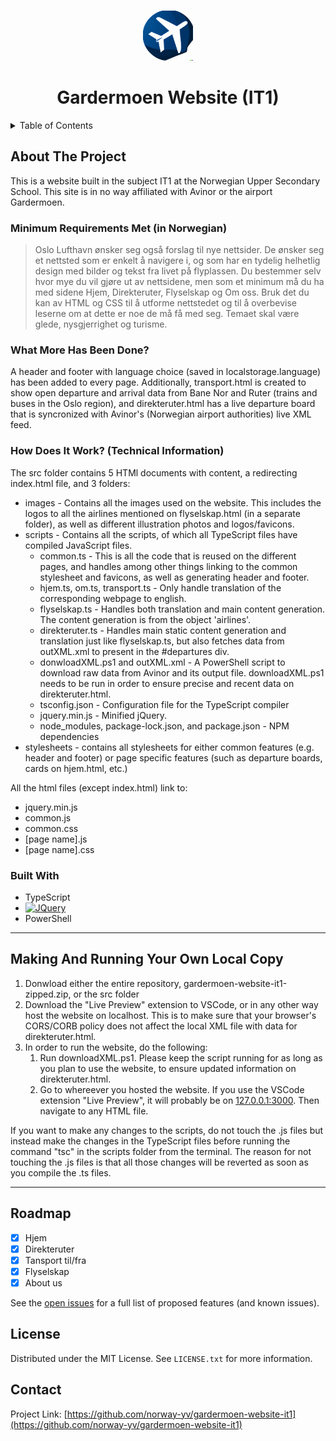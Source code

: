 <a name="readme-top"></a>
<!-- PROJECT LOGO -->
<br />
<div align="center">
  <a href="https://github.com/norway-yv/gardermoen-website-it1">
    <img src="./src/images/repo-favicon.png" alt="Logo" width="80" height="80">
  </a>

<h1 align="center">Gardermoen Website (IT1)</h1>

</div>



<!-- TABLE OF CONTENTS -->
<details>
  <summary>Table of Contents</summary>
  <ol>
    <li>
      <a href="#about">About The Project</a>
      <ul>
        <li><a href="#minimum-requirements">Minimum Requirements Met (in Norwegian)</a></li>
        <li><a href="#whatmore">What More Has Been Done?</a></li>
        <li><a href="#built-with">Built With</a></li>
        <li><a href="#how">How Does It Work? (Technical Information)</a></li>
      </ul>
    </li>
    <li><a href="#making-copy">Making Your Own Local Copy</a></li>
    <li><a href="#roadmap">Roadmap</a></li>
    <li><a href="#license">License</a></li>
    <li><a href="#contact">Contact</a></li>
  </ol>
</details>



<!-- ABOUT THE PROJECT -->
## About The Project <a id="about"></a>
This is a website built in the subject IT1 at the Norwegian Upper Secondary School. This site is in no way affiliated with Avinor or the airport Gardermoen.

### Minimum Requirements Met (in Norwegian) <a id="minimum-requirements"></a>
>Oslo Lufthavn ønsker seg også forslag til nye nettsider. De ønsker seg et nettsted som er enkelt å navigere i, og som har en tydelig helhetlig design med bilder og tekst fra livet på flyplassen. Du bestemmer selv hvor mye du vil gjøre ut av nettsidene, men som et minimum må du ha med sidene Hjem, Direkteruter, Flyselskap og Om oss. Bruk det du kan av HTML og CSS til å utforme nettstedet og til å overbevise leserne om at dette er noe de må få med seg. Temaet skal være glede, nysgjerrighet og turisme.

### What More Has Been Done? <a id="whatmore"></a>
A header and footer with language choice (saved in localstorage.language) has been added to every page. Additionally, transport.html is created to show open departure and arrival data from Bane Nor and Ruter (trains and buses in the Oslo region), and direkteruter.html has a live departure board that is syncronized with Avinor's (Norwegian airport authorities) live XML feed.

### How Does It Work? (Technical Information)  <a id="how"></a>
The src folder contains 5 HTMl documents with content, a redirecting index.html file, and 3 folders:
<ul>
  <li>images - Contains all the images used on the website. This includes the logos to all the airlines mentioned on flyselskap.html (in a separate folder), as well as different illustration photos and logos/favicons.</li>
  <li>scripts - Contains all the scripts, of which all TypeScript files have compiled JavaScript files.
    <ul>
      <li>common.ts - This is all the code that is reused on the different pages, and handles among other things linking to the common stylesheet and favicons, as well as generating header and footer.</li>
      <li>hjem.ts, om.ts, transport.ts - Only handle translation of the corresponding webpage to english.</li>
      <li>flyselskap.ts - Handles both translation and main content generation. The content generation is from the object 'airlines'.</li>
      <li>direkteruter.ts - Handles main static content generation and translation just like flyselskap.ts, but also fetches data from outXML.xml to present in the #departures div.</li>
      <li>donwloadXML.ps1 and outXML.xml - A PowerShell script to download raw data from Avinor and its output file. downloadXML.ps1 needs to be run in order to ensure precise and recent data on direkteruter.html.</li>
      <li>tsconfig.json - Configuration file for the TypeScript compiler</li>
      <li>jquery.min.js - Minified jQuery.</li>
      <li>node_modules, package-lock.json, and package.json - NPM dependencies</li>
    </ul>
  </li>
  <li>stylesheets - contains all stylesheets for either common features (e.g. header and footer) or page specific features (such as departure boards, cards on hjem.html, etc.)</li>
</ul>
All the html files (except index.html) link to:
<ul>
  <li>jquery.min.js</li>
  <li>common.js</li>
  <li>common.css</li>
  <li>[page name].js</li>
  <li>[page name].css</li>
</ul>

### Built With

* TypeScript
* [![JQuery][JQuery.com]][JQuery-url]
* PowerShell

<hr>

## Making And Running Your Own Local Copy <a id="making-copy"></a>
<ol>
  <li>Donwload either the entire repository, gardermoen-website-it1-zipped.zip, or the src folder</li>
  <li>Download the "Live Preview" extension to VSCode, or in any other way host the website on localhost. This is to make sure that your browser's CORS/CORB policy does not affect the local XML file with data for direkteruter.html.</li>
  <li>In order to run the website, do the following:
    <ol>
      <li>Run downloadXML.ps1. Please keep the script running for as long as you plan to use the website, to ensure updated information on direkteruter.html.</li>
      <li>Go to whereever you hosted the website. If you use the VSCode extension "Live Preview", it will probably be on <a href='http://127.0.0.1:3000/'>127.0.0.1:3000</a>. Then navigate to any HTML file.</li>
    </ol>
  </li>
</ol>
If you want to make any changes to the scripts, do not touch the .js files but instead make the changes in the TypeScript files before running the command "tsc" in the scripts folder from the terminal. The reason for not touching the .js files is that all those changes will be reverted as soon as you compile the .ts files.
<hr>

## Roadmap

- [x] Hjem
- [x] Direkteruter
- [x] Tansport til/fra
- [x] Flyselskap
- [x] About us

See the [open issues](https://github.com/norway-yv/gardermoen-website-it1/issues) for a full list of proposed features (and known issues).



<!-- LICENSE -->
## License

Distributed under the MIT License. See `LICENSE.txt` for more information.

## Contact
Project Link: [https://github.com/norway-yv/gardermoen-website-it1](https://github.com/norway-yv/gardermoen-website-it1)



<!-- MARKDOWN LINKS & IMAGES -->
[JQuery.com]: https://img.shields.io/badge/jQuery-0769AD?style=for-the-badge&logo=jquery&logoColor=white
[JQuery-url]: https://jquery.com 

